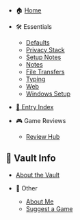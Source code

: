 - 🏠 [Home](README.md)

- 🛠️ Essentials
  - [Defaults](defaults.md)
  - [Privacy Stack](shields-up.md)
  - [Setup Notes](setup.md)
  - [Notes](notespace.md)
  - [File Transfers](transfer.md)
  - [Typing](typeography.md)
  - [Web](web.md)
  - [Windows Setup](winboot.md)
- [📓 Entry Index](index.md)
- 🎮 Game Reviews
  - [Review Hub](game-reviews.md)
  
## 🧭 Vault Info

  - [About the Vault](about-the-vault.md)

- 📄 Other
  - [About Me](about.md)
  - [Suggest a Game](suggestions.md)
